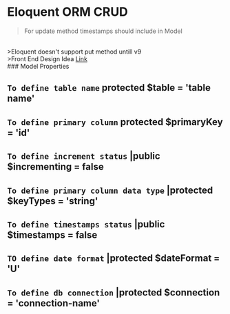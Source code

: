 # Eloquent ORM CRUD
>For update method timestamps should include in Model
<br/>
>Eloquent doesn't support put method untill v9
<br/>
>Front End Design Idea <a href='https://www.elementpack.pro/'>Link</a>

<br/>
### Model Properties

## `To define table name`  protected $table = 'table name'
## `To define primary column`  protected $primaryKey = 'id'
## `To define increment status` |public $incrementing = false
## `To define primary column data type` |protected $keyTypes = 'string'
## `To define timestamps status` |public $timestamps = false
## `TO define date format` |protected $dateFormat = 'U'
## `To define db connection` |protected $connection = 'connection-name'


